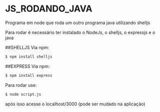 # JS_RODANDO_JAVA
Programa em node que roda um outro programa java utilizando shelljs

Para rodar é necessário ter instalado o NodeJs, o shelljs, o expressjs e o java

##SHELLJS
Via npm:

```bash
$ npm install shelljs
```
##EXPRESS
Via npm:

```bash
$ npm install express
```
Para rodar use: 
```bash
$ node script.js
```
após isso acesse o localhost/3000 (pode ser mudado na aplicação)
